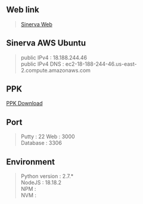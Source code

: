 ## Web link
>[Sinerva Web](https//18.188.244.46:3000)

## Sinerva AWS Ubuntu
>public IPv4 : 18.188.244.46  
>public IPv4 DNS : ec2-18-188-244-46.us-east-2.compute.amazonaws.com


## PPK
[PPK Download](https://github.com/rmflsdl4/ProjectSinerva/releases/download/ppk/Sinerva.ppk)


## Port
>Putty : 22
>Web : 3000  
>Database : 3306


## Environment
>Python version : 2.7.*  
>NodeJS : 18.18.2  
>NPM :   
>NVM :  


